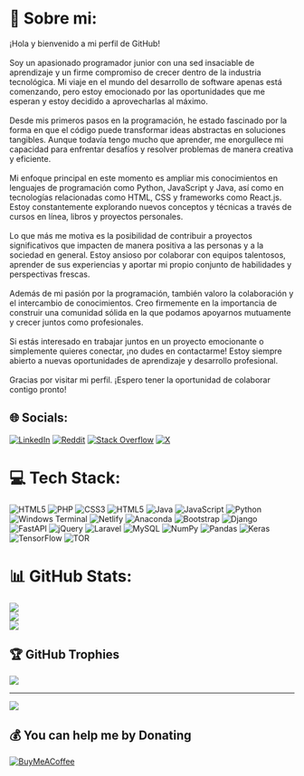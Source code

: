 # 💫 Sobre mi:
¡Hola y bienvenido a mi perfil de GitHub!<br><br>Soy un apasionado programador junior con una sed insaciable de aprendizaje y un firme compromiso de crecer dentro de la industria tecnológica. Mi viaje en el mundo del desarrollo de software apenas está comenzando, pero estoy emocionado por las oportunidades que me esperan y estoy decidido a aprovecharlas al máximo.<br><br>Desde mis primeros pasos en la programación, he estado fascinado por la forma en que el código puede transformar ideas abstractas en soluciones tangibles. Aunque todavía tengo mucho que aprender, me enorgullece mi capacidad para enfrentar desafíos y resolver problemas de manera creativa y eficiente.<br><br>Mi enfoque principal en este momento es ampliar mis conocimientos en lenguajes de programación como Python, JavaScript y Java, así como en tecnologías relacionadas como HTML, CSS y frameworks como React.js. Estoy constantemente explorando nuevos conceptos y técnicas a través de cursos en línea, libros y proyectos personales.<br><br>Lo que más me motiva es la posibilidad de contribuir a proyectos significativos que impacten de manera positiva a las personas y a la sociedad en general. Estoy ansioso por colaborar con equipos talentosos, aprender de sus experiencias y aportar mi propio conjunto de habilidades y perspectivas frescas.<br><br>Además de mi pasión por la programación, también valoro la colaboración y el intercambio de conocimientos. Creo firmemente en la importancia de construir una comunidad sólida en la que podamos apoyarnos mutuamente y crecer juntos como profesionales.<br><br>Si estás interesado en trabajar juntos en un proyecto emocionante o simplemente quieres conectar, ¡no dudes en contactarme! Estoy siempre abierto a nuevas oportunidades de aprendizaje y desarrollo profesional.<br><br>Gracias por visitar mi perfil. ¡Espero tener la oportunidad de colaborar contigo pronto!


## 🌐 Socials:
[![LinkedIn](https://img.shields.io/badge/LinkedIn-%230077B5.svg?logo=linkedin&logoColor=white)](https://linkedin.com/in/jairo-medina-874884216) [![Reddit](https://img.shields.io/badge/Reddit-%23FF4500.svg?logo=Reddit&logoColor=white)](https://reddit.com/user/Jarez31) [![Stack Overflow](https://img.shields.io/badge/-Stackoverflow-FE7A16?logo=stack-overflow&logoColor=white)](https://stackoverflow.com/users/13878575) [![X](https://img.shields.io/badge/X-black.svg?logo=X&logoColor=white)](https://x.com/Jarez_Dev) 

# 💻 Tech Stack:
![HTML5](https://img.shields.io/badge/html5-%23E34F26.svg?style=for-the-badge&logo=html5&logoColor=white) ![PHP](https://img.shields.io/badge/php-%23777BB4.svg?style=for-the-badge&logo=php&logoColor=white) ![CSS3](https://img.shields.io/badge/css3-%231572B6.svg?style=for-the-badge&logo=css3&logoColor=white) ![HTML5](https://img.shields.io/badge/html5-%23E34F26.svg?style=for-the-badge&logo=html5&logoColor=white) ![Java](https://img.shields.io/badge/java-%23ED8B00.svg?style=for-the-badge&logo=openjdk&logoColor=white) ![JavaScript](https://img.shields.io/badge/javascript-%23323330.svg?style=for-the-badge&logo=javascript&logoColor=%23F7DF1E) ![Python](https://img.shields.io/badge/python-3670A0?style=for-the-badge&logo=python&logoColor=ffdd54) ![Windows Terminal](https://img.shields.io/badge/Windows%20Terminal-%234D4D4D.svg?style=for-the-badge&logo=windows-terminal&logoColor=white) ![Netlify](https://img.shields.io/badge/netlify-%23000000.svg?style=for-the-badge&logo=netlify&logoColor=#00C7B7) ![Anaconda](https://img.shields.io/badge/Anaconda-%2344A833.svg?style=for-the-badge&logo=anaconda&logoColor=white) ![Bootstrap](https://img.shields.io/badge/bootstrap-%238511FA.svg?style=for-the-badge&logo=bootstrap&logoColor=white) ![Django](https://img.shields.io/badge/django-%23092E20.svg?style=for-the-badge&logo=django&logoColor=white) ![FastAPI](https://img.shields.io/badge/FastAPI-005571?style=for-the-badge&logo=fastapi) ![jQuery](https://img.shields.io/badge/jquery-%230769AD.svg?style=for-the-badge&logo=jquery&logoColor=white) ![Laravel](https://img.shields.io/badge/laravel-%23FF2D20.svg?style=for-the-badge&logo=laravel&logoColor=white) ![MySQL](https://img.shields.io/badge/mysql-%2300000f.svg?style=for-the-badge&logo=mysql&logoColor=white) ![NumPy](https://img.shields.io/badge/numpy-%23013243.svg?style=for-the-badge&logo=numpy&logoColor=white) ![Pandas](https://img.shields.io/badge/pandas-%23150458.svg?style=for-the-badge&logo=pandas&logoColor=white) ![Keras](https://img.shields.io/badge/Keras-%23D00000.svg?style=for-the-badge&logo=Keras&logoColor=white) ![TensorFlow](https://img.shields.io/badge/TensorFlow-%23FF6F00.svg?style=for-the-badge&logo=TensorFlow&logoColor=white) ![TOR](https://img.shields.io/badge/tor-%237E4798.svg?style=for-the-badge&logo=tor-project&logoColor=white)
# 📊 GitHub Stats:
![](https://github-readme-stats.vercel.app/api?username=Jarez25&theme=react&hide_border=false&include_all_commits=false&count_private=false)<br/>
![](https://github-readme-streak-stats.herokuapp.com/?user=Jarez25&theme=react&hide_border=false)<br/>
![](https://github-readme-stats.vercel.app/api/top-langs/?username=Jarez25&theme=react&hide_border=false&include_all_commits=false&count_private=false&layout=compact)

## 🏆 GitHub Trophies
![](https://github-profile-trophy.vercel.app/?username=Jarez25&theme=radical&no-frame=false&no-bg=true&margin-w=4)

---
[![](https://visitcount.itsvg.in/api?id=Jarez25&icon=0&color=0)](https://visitcount.itsvg.in)

  ## 💰 You can help me by Donating
  [![BuyMeACoffee](https://img.shields.io/badge/Buy%20Me%20a%20Coffee-ffdd00?style=for-the-badge&logo=buy-me-a-coffee&logoColor=black)](https://buymeacoffee.com/jarez179t) 

